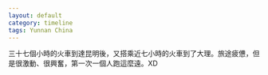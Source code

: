 ```yaml
---
layout: default
category: timeline
tags: Yunnan China
---
```


三十七個小時的火車到達昆明後，又搭乘近七小時的火車到了大理。旅途疲憊，但是很激動、很興奮，第一次一個人跑這麼遠。XD

<img src="{{ site_url }}/img/posts/2012-08-17.jpg" alt="">

